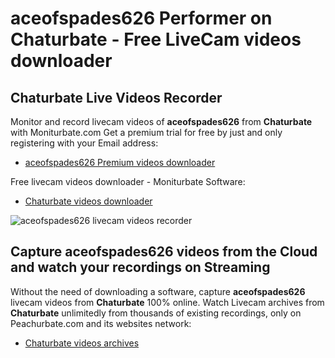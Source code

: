 # aceofspades626 Performer on Chaturbate - Free LiveCam videos downloader

## Chaturbate Live Videos Recorder

Monitor and record livecam videos of **aceofspades626** from **Chaturbate** with Moniturbate.com
Get a premium trial for free by just and only registering with your Email address:
* [aceofspades626 Premium videos downloader](https://moniturbate.com/request-demo-licence-key.html)

Free livecam videos downloader - Moniturbate Software:
* [Chaturbate videos downloader](https://moniturbate.com/moniturbate-download-software.html)

![aceofspades626 livecam videos recorder](https://peachurnet.com/templates/moniturbate-software.png)


## Capture aceofspades626 videos from the Cloud and watch your recordings on Streaming

Without the need of downloading a software, capture **aceofspades626** livecam videos from **Chaturbate** 100% online.
Watch Livecam archives from **Chaturbate** unlimitedly from thousands of existing recordings, only on Peachurbate.com and its websites network:
* [Chaturbate videos archives](https://peachurnet.com/)